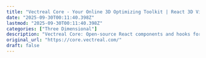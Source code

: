 ```yaml
---
title: "Vectreal Core - Your Online 3D Optimizing Toolkit | React 3D Viewer &amp;\n      Hooks"
date: "2025-09-30T00:11:40.398Z"
lastmod: "2025-09-30T00:11:40.398Z"
categories: ["Three Dimensional"]
description: "Vectreal Core: Open-source React components and hooks for seamless 3D model integration. Optimize and view GLTF, GLB, OBJ, USDZ models easily. Start your 3D web journey today!"
original_url: "https://core.vectreal.com/"
draft: false
---
```

